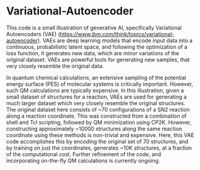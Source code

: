 # Variational-Autoencoder

This code is a small illustration of generative AI, specifically Variational Autoencoders (VAE) (https://www.ibm.com/think/topics/variational-autoencoder). VAEs are deep learning models that encode input data into a continuous, probabilistic latent space, and following the optimization of a loss function, it generates new data, which are minor variations of the original dataset. VAEs are powerful tools for generating new samples, that very closely resemble the original data.

In quantum chemical calculations, an extensive sampling of the potential energy surface (PES) of molecular systems is critically important. However, such QM calculations are typically expensive. In this illustration, given a small dataset of structures for a reaction, VAEs are used for generating a much larger dataset which very closely resemble the original structures. The original dataset here consists of ~70 configurations of a SN2 reaction along a reaction coordinate. This was constructed from a combination of shell and Tcl scripting, followed by QM minimization using CP2K. However, constructing approximately ~10000 structures along the same reaction coordinate using these methods is non-trivial and expensive. Here, this VAE code accomplishes this by encoding the original set of 70 structures, and by training on just the coordinates, generates ~10K structures, at a fraction of the computational cost. Further refinement of the code, and incorporating on-the-fly QM calculations is currently ongoing.
